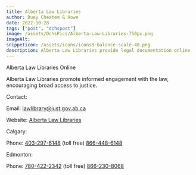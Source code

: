 ```yaml
---
title: Alberta Law Libraries
author: Duey Cheatem & Howe
date: 2022-10-28
tags: ["post", "dchspost"]
image: /assets/DchsPics/Alberta-Law-Libraries-750px.png
imageAlt: 
snippeticon: /assets/icons/icons8-balance-scale-48.png
description: Alberta Law Libraries provide legal documentation online
---
```

<p class="subHeader">Alberta Law Libraries Online</p>

Alberta Law Libraries promote informed engagement with the law, encouraging broad access to justice.

<p class="subHeader">
Contact:
</p>

Email: <a href="mailto:lawlibrary@just.gov.ab.ca" target="_blank">lawlibrary@just.gov.ab.ca</a>

Website: <a href="https://lawlibrary.ab.ca">Alberta Law Libraries</a>

<p class="subHeader">
Calgary:
</p>
Phone: <a href="tel:403-297-6148">403-297-6148</a>
(toll free) <a href="tel:866-448-6148">866-448-6148</a>

<p class="subHeader">
Edmonton:
</p>
Phone: <a href="tel:780-422-2342">780-422-2342</a>
(toll free) <a href="tel:866-230-8068">866-230-8068</a>


